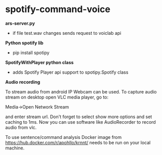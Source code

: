 # spotify-command-voice
**ars-server.py**
 * if file test.wav changes sends request to voiclab api

**Python spotify lib**
   * pip install spotipy

**SpotifyWithPlayer python class**
* adds Spotify Player api support to spotipy.Spotify class

**Audio recording**

To stream audio from android IP Webcam can be used.
To capture audio stream on desktop open VLC media player, go to:

Media->Open Network Stream 
  
and enter stream url. Don't forget to select show more options and set caching to 1ms. Now you can use software like AudioRecorder to record audio from vlc.

To use sentence/command analysis Docker image from https://hub.docker.com/r/apohllo/krnnt/ needs to be run on your local machine.